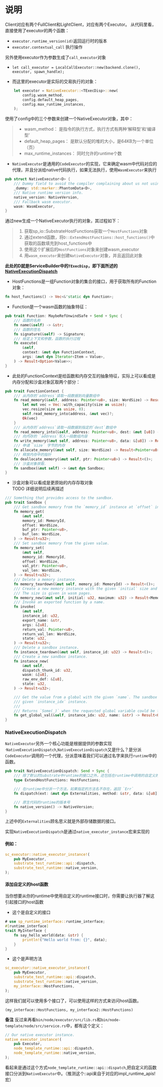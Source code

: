 # 说明
Client对应有两个FullClient和LightClient，对应有两个Executor。 从代码里看，直接使用了executor的两个函数：
* `executor.runtime_version(id)`返回运行时的版本
* `executor.contextual_call` 执行操作
  
另外使用executor作为参数生成了`call_executor`对象
* `let call_executor = LocalCallExecutor::new(backend.clone(), executor, spawn_handle);`

* 而这里的executor是实际的交易执行的对象：
```rust
	let executor = NativeExecutor::<TExecDisp>::new(
		config.wasm_method,
		config.default_heap_pages,
		config.max_runtime_instances,
    );
```
使用了config中的三个参数来创建一个NativeExecutor对象，其中：  
>    * wasm_method：         是指令的执行方式，执行方式有两种‘解释型’和‘编译型’  
>    * default_heap_pages：  是默认分配的堆的大小，是64KB为一个单位（页）  
>    * max_runtime_instances： 同时允许的runtime个数  

* `NativeExecutor`是通用的`CodeExecutor`的实现，它来确定wasm中代码对应的代理，并且分派给native代码执行，如果无法执行，使用`WasmExecutor`来执行
```rust
pub struct NativeExecutor<D> {
	/// Dummy field to avoid the compiler complaining about us not using `D`.
	_dummy: std::marker::PhantomData<D>,
	/// Native runtime version info.
	native_version: NativeVersion,
	/// Fallback wasm executor.
	wasm: WasmExecutor,
}
```
通过new生成一个NativeExecutor执行的对象，其过程如下：
> 1. 获取sp_io::SubstrateHostFunctions获取一个`HostFunctions`对象
> 2. 通过extend函数，将`D::ExtendHostFunctions::host_functions()`中获取的函数填充到host_functions中
> 3. 使用这个扩展后的`HostFunctions`对象来创建wasm_executor
> 4. 用`wasm_executor`来创建`NativeExecutor`对象，并且返回此对象

**此处的D就是ServiceBuilder中的`TExecDisp`，即下面所述的[NativeExecutionDispatch](#span-id%22nativeexecutiondispatch%22nativeexecutiondispatchspan)**

* HostFunctions是一组Function对象的集合的接口，用于获取所有的Function对象：
```rust
fn host_functions() -> Vec<&'static dyn Function>;
```

* Function是一个wasm函数的抽象特征：
```rust 
pub trait Function: MaybeRefUnwindSafe + Send + Sync {
	/// 函数的名称
	fn name(&self) -> &str;
	/// 函数的签名
	fn signature(&self) -> Signature;
	/// 给定上下文和参数，函数的执行过程
	fn execute(
		&self,
		context: &mut dyn FunctionContext,
		args: &mut dyn Iterator<Item = Value>,
	) -> Result<Option<Value>>;
}
```

* 此处的FunctionContext是给函数和内存交互的抽象特征，实际上可以看成是内存分配和沙盒对象区取两个部分：
```rust
pub trait FunctionContext {
	/// 从内存的`address`读取一段数据到向量数组中
	fn read_memory(&self, address: Pointer<u8>, size: WordSize) -> Result<Vec<u8>> {
		let mut vec = Vec::with_capacity(size as usize);
		vec.resize(size as usize, 0);
		self.read_memory_into(address, &mut vec)?;
		Ok(vec)
	}
	/// 从内存的`address`读取一段数据到指定的`dest`数组中
	fn read_memory_into(&self, address: Pointer<u8>, dest: &mut [u8]) -> Result<()>;
	/// 向内存的 `address`写入一段数组内容
	fn write_memory(&mut self, address: Pointer<u8>, data: &[u8]) -> Result<()>;
	/// 申请 `size` 字节的内存
	fn allocate_memory(&mut self, size: WordSize) -> Result<Pointer<u8>>;
	/// 释放内存中的指针
	fn deallocate_memory(&mut self, ptr: Pointer<u8>) -> Result<()>;
	/// 沙盒对象获取.
	fn sandbox(&mut self) -> &mut dyn Sandbox;
}
```

* 沙盒对象可以看成是更原始的内存存取对象  
TODO 详细说明后续再描述
```rust 
/// Something that provides access to the sandbox.
pub trait Sandbox {
	/// Get sandbox memory from the `memory_id` instance at `offset` into the given buffer.
	fn memory_get(
		&mut self,
		memory_id: MemoryId,
		offset: WordSize,
		buf_ptr: Pointer<u8>,
		buf_len: WordSize,
	) -> Result<u32>;
	/// Set sandbox memory from the given value.
	fn memory_set(
		&mut self,
		memory_id: MemoryId,
		offset: WordSize,
		val_ptr: Pointer<u8>,
		val_len: WordSize,
	) -> Result<u32>;
	/// Delete a memory instance.
	fn memory_teardown(&mut self, memory_id: MemoryId) -> Result<()>;
	/// Create a new memory instance with the given `initial` size and the `maximum` size.
	/// The size is given in wasm pages.
	fn memory_new(&mut self, initial: u32, maximum: u32) -> Result<MemoryId>;
	/// Invoke an exported function by a name.
	fn invoke(
		&mut self,
		instance_id: u32,
		export_name: &str,
		args: &[u8],
		return_val: Pointer<u8>,
		return_val_len: WordSize,
		state: u32,
	) -> Result<u32>;
	/// Delete a sandbox instance.
	fn instance_teardown(&mut self, instance_id: u32) -> Result<()>;
	/// Create a new sandbox instance.
	fn instance_new(
		&mut self,
		dispatch_thunk_id: u32,
		wasm: &[u8],
		raw_env_def: &[u8],
		state: u32,
	) -> Result<u32>;

	/// Get the value from a global with the given `name`. The sandbox is determined by the
	/// given `instance_idx` instance.
	///
	/// Returns `Some(_)` when the requested global variable could be found.
	fn get_global_val(&self, instance_idx: u32, name: &str) -> Result<Option<Value>>;
}
```
### <span id="NativeExecutionDispatch">NativeExecutionDispatch</span>
`NativeExecutor`另外一个核心功能是根据提供的参数实现·`NativeExecutionDispatch`,`NativeExecutionDispatch`又是什么？是分派`CodeExecutor`调用的一个代理，分派意味着我们可以通过名字来执行`runtime`中的函数。
```rust
pub trait NativeExecutionDispatch: Send + Sync {
	/// 除了默认的Substrate中runtime的接口之外，还包括在runtime中调用的自定义的runtime的Host函数
	type ExtendHostFunctions: HostFunctions;

	/// 在runtime中分派一个方法，如果指定的方法名不存在，返回 `Err` 
	fn dispatch(ext: &mut dyn Externalities, method: &str, data: &[u8]) -> Result<Vec<u8>>;

	/// 原生代码的runtime的版本号
	fn native_version() -> NativeVersion;
}
```
上述中的`Externalities`顾名思义就是外部存储数据的接口。

实现`NativeExecutionDispatch`是通过`native_executor_instance`宏来实现的
#### 例如：
```rust
sc_executor::native_executor_instance!(
    pub MyExecutor,
    substrate_test_runtime::api::dispatch,
    substrate_test_runtime::native_version,
);
```
#### 添加自定义的host函数
当你想要从你的runtime中使用自定义的runtime接口时，你需要让执行器了解这引起接口的host函数
* 这个是自定义的接口
```rust
# use sp_runtime_interface::runtime_interface;
#[runtime_interface]
trait MyInterface {
    fn say_hello_world(data: &str) {
        println!("Hello world from: {}", data);
    }
}
```
* 这个是声明方法
```rust 
sc_executor::native_executor_instance!(
    pub MyExecutor,
    substrate_test_runtime::api::dispatch,
    substrate_test_runtime::native_version,
    my_interface::HostFunctions,
);
```

这样我们就可以使用多个接口了，可以使用这样的方式来访问host函数。

`(my_interface::HostFunctions, my_interface2::HostFunctions)`


**备注** 反过来再看`bin/node/executor/src/lib.rs`和`bin/node-template/node/src/service.rs`中，都有这个定义：
```rust
// Our native executor instance.
native_executor_instance!(
	pub Executor,
	node_template_runtime::api::dispatch,
	node_template_runtime::native_version,
);
```
看起来是通过这个方式`node_template_runtime::api::dispatch`,把自定义的函数接口分派到`NativeExecutor`中。（推测这个::api来自于对应的impl_runtime_apis! 宏）